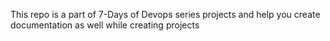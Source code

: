 This repo is a part of 7-Days of Devops series projects and help you create documentation as well while creating projects
